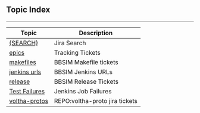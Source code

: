 
Topic Index
-----------

---

| Topic | Description |
| ----- | ------------|
| [{SEARCH}](https://jira.opencord.org/issues/?jql=(text%20~%20"bbsim")%20AND%20(resolution%20IS%20EMPTY)) | Jira Search |
| [epics](topic/epics.md)             | Tracking Tickets        |
| [makefiles](topic/makefiles.md)     | BBSIM Makefile tickets  |
| [jenkins urls](topic/jenkisn.md)    | BBSIM Jenkins URLs      |
| [release](topic/jenkisn.md)         | BBSIM Release Tickets   |
| [Test Failures](topic/jenkins.md)   | Jenkins Job Failures    |
| [voltha-protos](topic/repo-voltha-protos.md) | REPO:voltha-proto jira tickets |
   
